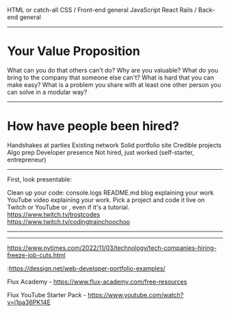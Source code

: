 HTML or catch-all
CSS / Front-end general
JavaScript
React
Rails / Back-end general

---

# Your Value Proposition

What can you do that others can't do? Why are you valuable? What do you bring to the company that someone else can't?
What is hard that you can make easy?
What is a problem you share with at least one other person you can solve in a modular way?

---

# How have people been hired?

Handshakes at parties
Existing network
Solid portfolio site
Credible projects
Algo prep
Developer presence
Not hired, just worked (self-starter, entrepreneur)

---

First, look presentable:

Clean up your code:
console.logs
README.md
blog explaining your work
YouTube video explaining your work.
Pick a project and code it live on Twitch or YouTube or , even if it's a tutorial.
https://www.twitch.tv/trostcodes
https://www.twitch.tv/codingtrainchoochoo

---

---

https://www.nytimes.com/2022/11/03/technology/tech-companies-hiring-freeze-job-cuts.html

:https://dessign.net/web-developer-portfolio-examples/

Flux Academy - https://www.flux-academy.com/free-resources

Flux YouTube Starter Pack - https://www.youtube.com/watch?v=j1pa36PK14E
